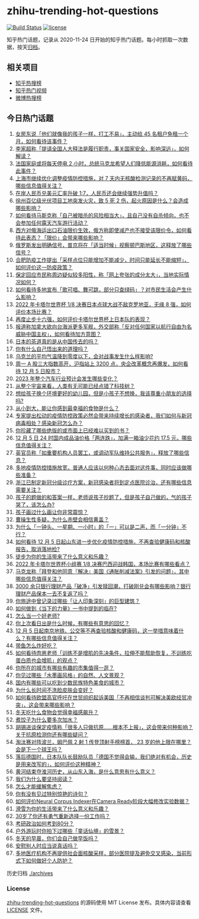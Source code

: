 # zhihu-trending-hot-questions

[![Build Status](https://github.com/justjavac/zhihu-trending-hot-questions/workflows/ci/badge.svg?branch=master)](https://github.com/justjavac/zhihu-trending-hot-questions/actions)
[![license](https://img.shields.io/github/license/justjavac/zhihu-trending-hot-questions)](https://github.com/justjavac/zhihu-trending-hot-questions/blob/master/LICENSE)

知乎热门话题，记录从 2020-11-24 日开始的知乎热门话题。每小时抓取一次数据，按天[归档](./archives)。

## 相关项目

- [知乎热搜榜](https://github.com/justjavac/zhihu-trending-top-search)
- [知乎热门视频](https://github.com/justjavac/zhihu-trending-hot-video)
- [微博热搜榜](https://github.com/justjavac/weibo-trending-hot-search)

## 今日热门话题

<!-- BEGIN -->
<!-- 最后更新时间 Tue Dec 06 2022 04:18:56 GMT+0800 (China Standard Time) -->

1. [女房东说「他们就像我的孩子一样，打工不易」，主动给 45 名租户免租一个月，如何看待该事件？](https://www.zhihu.com/question/570131630)
1. [李家超称「提请全国人大释法是履行职责，事关国家安全，影响深远」，如何解读？](https://www.zhihu.com/question/570388686)
1. [法国家庭或将每天停电 2 小时，总统马克龙希望人们降低能源消耗，如何看待此事件？](https://www.zhihu.com/question/570449978)
1. [上海市继续优化调整疫情防控措施，对 7 天内无核酸检测记录的不再赋黄码，哪些信息值得关注？](https://www.zhihu.com/question/570566304)
1. [在岸人民币兑美元汇率升破 1:7，人民币还会继续强势升值吗？](https://www.zhihu.com/question/570433835)
1. [徐州百亿级光伏项目工地突发火灾，致 5 死 2 伤，起火原因是什么？会造成哪些影响？](https://www.zhihu.com/question/570238640)
1. [如何看待马斯克称「自己被暗杀的风险相当大」，且自己没有自杀倾向，也不会参加任何露天汽车游行活动？](https://www.zhihu.com/question/570493961)
1. [西方对俄海运出口石油限价生效，俄方称即使减产也不接受该限价令，如何看待此表态？「限价」会带来哪些影响？](https://www.zhihu.com/question/570416284)
1. [俄罗斯发出明确信号，普京将在「适当时候」视察顿巴斯地区，这释放了哪些信号？](https://www.zhihu.com/question/570418714)
1. [合肥防疫工作提出「采样点位只能增加不能减少，时间只能延长不能缩短」，如何评价这一防疫政策？](https://www.zhihu.com/question/570452719)
1. [保定回应市民称周边疑似较多阳性，称「网上夸张的成分太大」，当地实际情况如何？](https://www.zhihu.com/question/570585469)
1. [如何看待多地宣布「歌可唱、舞可跳，部分只查绿码」？对市民生活会产生什么影响？](https://www.zhihu.com/question/570180795)
1. [2022 年卡塔尔世界杯 1/8 决赛日本点球大战不敌克罗地亚，无缘 8 强，如何评价本场比赛？](https://www.zhihu.com/question/570591123)
1. [再度止步十六强，如何评价卡塔尔世界杯上日本队的表现？](https://www.zhihu.com/question/570611075)
1. [报道称加拿大欲向台海派更多军舰，外交部称「反对任何国家以航行自由为名威胁中国主权」，如何看待加方意图？](https://www.zhihu.com/question/570538614)
1. [日本的茶道真的是从中国传去的吗？](https://www.zhihu.com/question/570371530)
1. [你有什么自己悟出来的道理吗？](https://www.zhihu.com/question/557600391)
1. [乌克兰的平均气温降到零度以下，会对战事发生什么样影响?](https://www.zhihu.com/question/570398017)
1. [周一 A 股三大指数高开，沪指站上 3200 点，央企改革概念再爆发，如何看待 12 月 5 日股市？](https://www.zhihu.com/question/570433040)
1. [2023 年整个汽车行业预计会发生哪些变化？](https://www.zhihu.com/question/568629776)
1. [从整个宇宙来看，人类有无可能已经点错了科技树？](https://www.zhihu.com/question/36247563)
1. [想给孩子换个环境更好的幼儿园，但是小孩子不想换，我该尊重小朋友的选择吗?](https://www.zhihu.com/question/568957565)
1. [从小到大，能让你感到最幸福的食物是什么？](https://www.zhihu.com/question/570132469)
1. [专家提出松动的疫情防控政策必然会带来持续增长的感染者，我们如何与新冠病毒相处？感染新冠怎么办？](https://www.zhihu.com/question/570506792)
1. [你珍藏了哪些绝版的或市面上已经难以买到的书？](https://www.zhihu.com/question/19560612)
1. [12 月 5 日 24 时国内成品油价格「两连跌」，加满一箱油少花约 17.5 元，哪些信息值得关注？](https://www.zhihu.com/question/570418129)
1. [英官员称「如重要机构人员罢工，或调动军队维持公共服务」，释放了哪些信息？](https://www.zhihu.com/question/570463423)
1. [多地疫情防控措施放宽，普通人应该以何种心态去面对这件事，同时应该做哪些准备？](https://www.zhihu.com/question/570415379)
1. [浙江已制定新冠分级诊疗方案，新冠感染者将到定点医院诊治，还有哪些信息需要关注？](https://www.zhihu.com/question/570562190)
1. [孩子的题做的和答案一样，老师说孩子抄题了，但是孩子自己做的，气的孩子哭了，该怎么办?](https://www.zhihu.com/question/561251061)
1. [孩子画过什么画让你非常震惊？](https://www.zhihu.com/question/341046974)
1. [曹操生性多疑，为什么赤壁会相信黄盖？](https://www.zhihu.com/question/358888849)
1. [为什么「一钟头、一星期、一小时」的「一」可以是二声，而「一分钟」不行？](https://www.zhihu.com/question/570323604)
1. [如何看待 12 月 5 日起山东进一步优化疫情防控措施，不再查验健康码和核酸报告，取消落地检?](https://www.zhihu.com/question/570396698)
1. [徒步为你的生活带来了什么意义和乐趣？](https://www.zhihu.com/question/568620917)
1. [2022 年卡塔尔世界杯小组赛 1/8 决赛巴西迎战韩国，本场比赛有哪些看点？](https://www.zhihu.com/question/570412040)
1. [马克龙称「拜登和他同意『解决』美国《通胀削减法案》引发的问题」，其中哪些信息值得关注？](https://www.zhihu.com/question/570568368)
1. [3000 余只银行理财产品「破净」引发赎回潮，打破刚兑会有哪些影响？银行理财产品保本一去不复返了吗？](https://www.zhihu.com/question/570349480)
1. [你旅途中曾记录过哪些「让人印象深刻」的巨型建筑？](https://www.zhihu.com/question/569811957)
1. [如何做到《当下的力量》一书中提到的临在?](https://www.zhihu.com/question/39388521)
1. [怎么当一个好老师?](https://www.zhihu.com/question/570314175)
1. [你上次看日出是什么时候，有哪些有意思的回忆？](https://www.zhihu.com/question/568620878)
1. [12 月 5 日起南京地铁、公交等不再查验核酸和健康码，这一举措意味着什么？有哪些信息值得关注？](https://www.zhihu.com/question/570502567)
1. [带鱼怎么炸好吃？](https://www.zhihu.com/question/454628398)
1. [如何看待肉崽老师「训练不是增肌的先决条件，拉伸不能帮助恢复，不训练吃蛋白质也会增肌」的观点？](https://www.zhihu.com/question/570333492)
1. [你所在的城市有哪些有趣的市集值得一逛？](https://www.zhihu.com/question/568620944)
1. [你见过哪些「水墨画风格」的自然、人文景观？](https://www.zhihu.com/question/569811951)
1. [国内有哪些可以吃到少数民族特色美食的城市？](https://www.zhihu.com/question/568620895)
1. [为什么长时间不洗脸皮肤会变好？](https://www.zhihu.com/question/566923347)
1. [如何看待欧盟高官呼吁在世贸组织起诉美国「不再相信谈判可解决美欧经贸冲突」，这会带来哪些影响？](https://www.zhihu.com/question/570415496)
1. [冬天吃什么食物会觉得幸福感飙升？](https://www.zhihu.com/question/569613386)
1. [煮饺子为什么要多次加水？](https://www.zhihu.com/question/27911488)
1. [胡锡进谈保定疫情称「很多人只做抗原……根本不上报」，这会带来何种影响？关于抗原检测你还有哪些疑问？](https://www.zhihu.com/question/570475108)
1. [淘汰赛对阵波兰，姆巴佩 2 射 1 传登顶射手榜榜首， 23 岁的他上限在哪里？会是下一个球王吗？](https://www.zhihu.com/question/570424828)
1. [落后德国时，日本队队长鼓励队员「德国不觉得会输，我们绝对有机会，历史是用来改写的」，如何评价这种精神？](https://www.zhihu.com/question/570253512)
1. [黄河结束夺淮河历史，从山东入海，是什么意思有什么意义？](https://www.zhihu.com/question/365240513)
1. [我们为什么要坚持阅读？](https://www.zhihu.com/question/570163766)
1. [怎么才能缓解焦虑？](https://www.zhihu.com/question/568840214)
1. [你有没有见过特别惊艳的诗句？](https://www.zhihu.com/question/316616954)
1. [如何评价Neural Corpus Indexer在Camera Ready阶段大幅修改实验数据？](https://www.zhihu.com/question/570223822)
1. [滑雪为你的生活带来了什么意义和乐趣？](https://www.zhihu.com/question/568620915)
1. [30岁了你还有勇气重新选择一份工作吗？](https://www.zhihu.com/question/568758714)
1. [考研政治如何考到80分？](https://www.zhihu.com/question/379819303)
1. [户外游玩时你拍下过哪些「童话仙境」的雪景？](https://www.zhihu.com/question/569398885)
1. [冬天的早晨，你们会自己做早饭吗？](https://www.zhihu.com/question/569392547)
1. [安慰别人时应当说真话吗？](https://www.zhihu.com/question/570419036)
1. [多地医疗机构不再提供社会面核酸采样，部分医院提及避免交叉感染，当前形式下如何做好个人防护？](https://www.zhihu.com/question/570345261)

<!-- END -->

历史归档 [./archives](./archives)

### License

[zhihu-trending-hot-questions](https://github.com/justjavac/zhihu-trending-hot-questions)
的源码使用 MIT License 发布。具体内容请查看 [LICENSE](./LICENSE) 文件。
